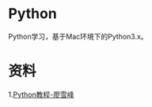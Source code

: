 # Python
Python学习，基于Mac环境下的Python3.x。

# 资料

1.[Python教程-廖雪峰](http://www.liaoxuefeng.com/wiki/0014316089557264a6b348958f449949df42a6d3a2e542c000)
